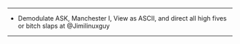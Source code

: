 

**********************************************************************************************************
* Demodulate ASK, Manchester I, View as ASCII, and direct all high fives or bitch slaps at @Jimilinuxguy
**********************************************************************************************************
